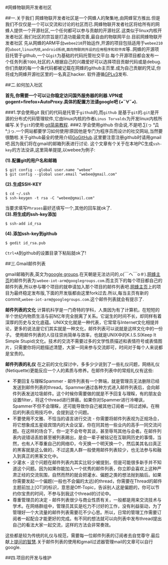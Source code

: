 #网蜂物联网开发者社区

##一.关于我们
网蜂物联开发者社区是一个网蜂人的聚集地,由网蜂官方推出.但是我们不仅仅是一个可以交流和讨论的社区而已.网蜂物联开发者社区将给所有的网蜂人提供一个开源社区,一个任何都可以参与贡献的开源社区.这类似于linux内核开发者社区.我们社区的宗旨是打造功能最完善,最自由的物联网平台.目前网蜂物联开发者社区
先从网蜂的ARM平台`webee210`开始运作,开源的项目包括适用于`webee210`的`uboot`,`linux内核`,`android系统`,`面向物联网外设的应用程序和软件库`等..网蜂的开源项目托管于github,一个以`git`为基础的代码托管社交平台.每个开源项目都会发布一个任务列表`TODO`,社区的人根据自己的兴趣爱好可以选择项目贡献代码或是debug.你们贡献的每一个条代码都被记载在网蜂的github主页里.成为自己贡献的凭证,你将成为网蜂开源社区里的一名真正hacker.
软件遵循[GPLv3](https://www.gnu.org/licenses/quick-guide-gplv3.html)发布.

##二.如何加入社区

__首先,你需要一个可以让你稳定访问国外服务器的利器.VPN或gogent+firefox+AutoProxy.具体的配置方法请google吧 (◕ˇ∀ˇ◕).__

###1.学会使用git
我们的代码是托管于`github`的,而`‎github` 是基于`git`的.`git`是开源的分布式代码管理软件,它由linux内核的作者`‎Linus Torvalds`为开发linux内核所编写.关于`git`的使用:[git简易教程](http://rogerdudler.github.io/git-guide/index.zh.html).
###2.学会使用github
你会说,不是吧.∑(っ °Д °;)っ.一个网站都要学习如何使用!原因他是专门为程序员而设计的社交网站,当然要很酷啦.关于github最全的使用介绍[GoGitHub](http://www.worldhello.net/gotgithub/index.html).这里要注意注册github时请用gmail吧.因为我们将在gmail的邮箱列表进行讨论.
这个文章有个关于在本地PC生成`ssh-key`的方法没讲,这里简单提提,以webee为例子:

__(1).配置git的用户名和邮箱__

	$ git config --global user.name "webee"                    
	$ git config --global user.email "webee@gmail.com"          

__(2).生成SSH-KEY__                    

	$ cd ~/.ssh               
	$ ssh-keygen -t rsa -C "webee@gmail.com"                

当要求填写`Phrases`最好还填写一个,其他的回车就ok了.                           
__(3).将生成的ssh-key添加__                            

	$ ssh-add id_rsa

__(4).添加ssh-key到github__

	$ gedit id_rsa.pub

`Ctrl+A`到github的设置目录下粘贴就ok了!

##三.Gmail邮件列表

gmail邮箱列表,英文为[google groups](https://groups.google.com/forum/#!overview).在天朝是无法访问的,o(￣ヘ￣o＃).[网蜂主页](https://github.com/Webee-IOT)的邮件列表为:`webee-iot-arm@googlegroups.com`.而主页下的每个项目都自己的邮件列表,所以参与哪个项目的就申请加入那个项目的邮件列表吧.[网蜂主页](https://github.com/Webee-IOT)上的项目为最终稳定发布版,下面的开发版都由这里fork过去.所以,每当主页有新的commit,`webee-iot-arm@googlegroups.com`.这个邮件列表就会有提示了.          

__邮件列表的文化__
计算机科学是一门奇特的学科，人类因为有了计算机，在短短的半个世纪内物质生活与前N亿年完全脱离了关系。它诞生的时间不长，却同样有着深厚的历史与文化底蕴。UNIX文化就是一种代表，它常常与Internet文化相提并论，更多的说法是它们其实就是一种文化，邮件列表可以说就是这样文化中的一份子。
使用邮件列表的人往往崇尚简单与效率，也就是UNIX中的K.I.S.S(Keep It Simple Stupid)文化。技术的交流不需要过多的文学性质描述和表情符号或表情图片，只需要你将问题描述清楚，大家一同来参与交流即可，时间对于每个人来说都是宝贵的。

__邮件列表的礼仪__
在之前的文化探讨中，多多少少说到了一些礼仪问题，网络礼仪(Netiquette)更能反应一个人的素质与修养。在邮件列表中的常规礼仪有这些:

- 不要回复与理睬Spammer - 邮件列表有一个弊端，就是管理员无法删除已经发送到邮件列表的thread。Spammer通过各种方式进入邮件列表后，会向邮件列表发送垃圾邮件。这个时候你需要做的就是不予回复与理睬，有的朋友会设置filter，将这个thread进行屏蔽。如果你对Spammer进行冷嘲讽，Spammer不但不会理睬，还可能导致你自己被其他订阅者一同过滤掉。在稍后的列表应用技巧中，会提到这个问题。 
- 不要使用不文雅、不恰当的语言进行交流 - 你需要将邮件列表视为正规场合，将它想象成五星级宾馆内的大会议室，你在同其他一些业内的高手一同交流问题。在这样的场合下，你一定不会夸夸其谈，甚至辱骂其他与会者。在邮件列表内说错话丢脸甚至被列表踢出，是会一辈子被铭记在互联网历史的事情，当然，也有人不尊重自己的网络ID，今天换一个明天换一个，然后美其名曰真正的黑客就是这么做的，不过这类人群一般使用邮件列表较少，也无法参与和融入到真正的黑客文化中。
- 少灌水 - 这个问题在邮件列表内其实比较少被提到，但是可能很多新手并不知道这个问题。因为如果你能加入一个优秀的邮件列表，你立即会喜欢上这种严肃正经的交流氛围，自然而然的就会把灌水、偏题之类的想法抛到脑后。如果你需要发起一个偏题(一般也不会偏的太远)的thread，你需要在Thread的邮件主题前加上[OT]的标识，意思是Off-Topic，告诉别人这是偏题的，你可以节约你宝贵的时间，不参与到我这个thread的讨论中。
- 尊重管理员的决定 - 邮件列表很少与商业性质有关，一般都是用来交流技术与学术。在网络群组中，管理员其实是吃力不讨好的工作，没有利益驱动，为了管理好一个大流量的邮件列表需要花不少心思。所以，日常的管理工作需要订阅者一起配合才能更好的完成。有不同的想法就可以向列表中发布thread提出自己的看法大家一起交流，这样的方法会非常奏效。

这些都是较为传统的礼仪与规范，需要每一位邮件列表的订阅者去自觉尊守.最后献上[提问的智慧](http://www.beiww.com/doc/oss/smart-questions.html).关于邮件列表的使用和gmail过滤器管理mail的文章可以自行google.

##四.项目的开发与维护

